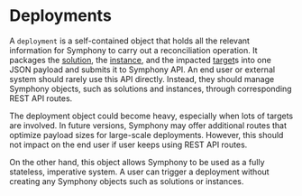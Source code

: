 # Deployments

A `deployment` is a self-contained object that holds all the relevant information for Symphony to carry out a reconciliation operation. It packages the [solution](./solution.md), the [instance](./instance.md), and the impacted [target](./target.md)s into one JSON payload and submits it to Symphony API. An end user or external system should rarely use this API directly. Instead, they should manage Symphony objects, such as solutions and instances, through corresponding REST API routes.

The deployment object could become heavy, especially when lots of targets are involved. In future versions, Symphony may offer additional routes that optimize payload sizes for large-scale deployments. However, this should not impact on the end user if user keeps using REST API routes.

On the other hand, this object allows Symphony to be used as a fully stateless, imperative system. A user can trigger a deployment without creating any Symphony objects such as solutions or instances.

